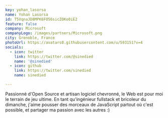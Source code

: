 ```yaml
---
key: yohan_lasorsa
name: Yohan Lasorsa
id: T5VqnaJD8MPK6FO56sicZOKo0iE2
feature: false
company: Microsoft
companyLogo: /images/partners/Microsoft.png
city: Grenoble, France
photoUrl: https://avatars0.githubusercontent.com/u/593151?v=4
socials:
  - icon: twitter
    link: https://twitter.com/@sinedied
    name: '@sinedied'
  - icon: github
    link: https://twitter.com/sinedied
    name: sinedied

---
```


Passionné d'Open Source et artisan logiciel chevronné, le Web est pour moi le terrain de jeu ultime. En tant qu'ingénieur fullstack et bricoleur du dimanche, j'aime pousser des morceaux de JavaScript partout où c'est possible, et partager ma passion avec les autres :)